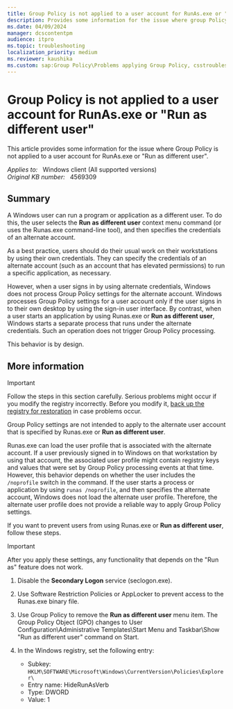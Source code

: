 ```yaml
---
title: Group Policy is not applied to a user account for RunAs.exe or "Run as different user"
description: Provides some information for the issue where group Policy is not applied to a user account for RunAs.exe or "Run as different user"
ms.date: 04/09/2024
manager: dcscontentpm
audience: itpro
ms.topic: troubleshooting
localization_priority: medium
ms.reviewer: kaushika
ms.custom: sap:Group Policy\Problems applying Group Policy, csstroubleshoot
---
```

# Group Policy is not applied to a user account for RunAs.exe or "Run as different user"

This article provides some information for the issue where Group Policy is not applied to a user account for RunAs.exe or "Run as different user".

_Applies to:_ &nbsp; Windows client (All supported versions)  
_Original KB number:_ &nbsp; 4569309

## Summary

A Windows user can run a program or application as a different user. To do this, the user selects the **Run as different user** context menu command (or uses the Runas.exe command-line tool), and then specifies the credentials of an alternate account.  

As a best practice, users should do their usual work on their workstations by using their own credentials. They can specify the credentials of an alternate account (such as an account that has elevated permissions) to run a specific application, as necessary.  

However, when a user signs in by using alternate credentials, Windows does not process Group Policy settings for the alternate account. Windows processes Group Policy settings for a user account only if the user signs in to their own desktop by using the sign-in user interface. By contrast, when a user starts an application by using Runas.exe or **Run as different user**, Windows starts a separate process that runs under the alternate credentials. Such an operation does not trigger Group Policy processing.  

This behavior is by design.

## More information

> [!Important]  
> Follow the steps in this section carefully. Serious problems might occur if you modify the registry incorrectly. Before you modify it, [back up the registry for restoration](https://support.microsoft.com/help/322756) in case problems occur.  

Group Policy settings are not intended to apply to the alternate user account that is specified by Runas.exe or **Run as different user**.  

Runas.exe can load the user profile that is associated with the alternate account. If a user previously signed in to Windows on that workstation by using that account, the associated user profile might contain registry keys and values that were set by Group Policy processing events at that time. However, this behavior depends on whether the user includes the `/noprofile` switch in the command. If the user starts a process or application by using `runas /noprofile`, and then specifies the alternate account, Windows does not load the alternate user profile. Therefore, the alternate user profile does not provide a reliable way to apply Group Policy settings.  

If you want to prevent users from using Runas.exe or **Run as different user**, follow these steps.

> [!Important]
> After you apply these settings, any functionality that depends on the "Run as" feature does not work.

1. Disable the **Secondary Logon** service (seclogon.exe).
2. Use Software Restriction Policies or AppLocker to prevent access to the Runas.exe binary file.
3. Use Group Policy to remove the **Run as different user** menu item. The Group Policy Object (GPO) changes to User Configuration\\Administrative Templates\\Start Menu and Taskbar\\Show "Run as different user" command on Start.
4. In the Windows registry, set the following entry:

    - Subkey: `HKLM\SOFTWARE\Microsoft\Windows\CurrentVersion\Policies\Explorer\`
    - Entry name: HideRunAsVerb
    - Type: DWORD
    - Value: 1
